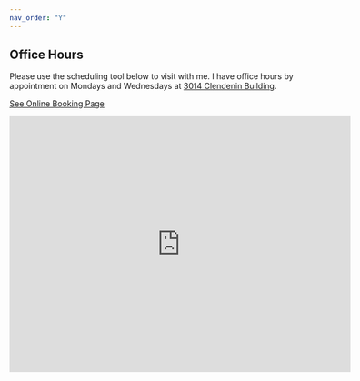 ```yaml
---
nav_order: "Y"
---
```


## Office Hours

Please use the scheduling tool below to visit with me.  I have office hours by appointment on Mondays and Wednesdays at [3014 Clendenin Building](https://goo.gl/maps/jQP5FbcWkzBNohvv7).

<a id="TTE-e1e56fb4-50ac-483c-959f-f3c650c5b91a" href="https://10to8.com/book/qippgxfyrfaalsspuf/" target="_blank">See Online Booking Page</a> <script src="https://d3saea0ftg7bjt.cloudfront.net/embed/js/embed.min.js"></script> <script> window.TTE.init({ targetDivId: "TTE-e1e56fb4-50ac-483c-959f-f3c650c5b91a", uuid: "e1e56fb4-50ac-483c-959f-f3c650c5b91a", buttonColor: "rgba(192, 153, 17, 0.89)", buttonFontColor: "rgba(255, 255, 255, 1)", buttonHoverColor: "rgba(144, 114.75000000000001, 12.75000000000001, 0.89)", }); </script>

<iframe src="https://www.google.com/maps/embed?pb=!1m14!1m8!1m3!1d2979.885531913038!2d-84.58348710254022!3d34.033842111722166!3m2!1i1024!2i768!4f13.1!3m3!1m2!1s0x88f56acaec722307%3A0x5518e840c97324e7!2sClendenin%20Bldg%2C%20275%20Kennesaw%20State%20University%20Road%2C%20Kennesaw%2C%20GA%2030144!5e0!3m2!1sen!2sus!4v1628801733691!5m2!1sen!2sus" width="600" height="450" style="border:0;" allowfullscreen="" loading="lazy"></iframe>
